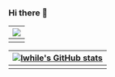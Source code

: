 ### Hi there 👋

<!--
**lwhile/lwhile** is a ✨ _special_ ✨ repository because its `README.md` (this file) appears on your GitHub profile.

Here are some ideas to get you started:

- 🔭 I’m currently working on ...
- 🌱 I’m currently learning ...
- 👯 I’m looking to collaborate on ...
- 🤔 I’m looking for help with ...
- 💬 Ask me about ...
- 📫 How to reach me: ...
- 😄 Pronouns: ...
- ⚡ Fun fact: ...
-->

|![](https://github-profile-summary-cards.vercel.app/api/cards/profile-details?username=lwhile&theme=nord_bright) | 
| ---------------------------------------------------------------------------------------------------------------------------------------------------------------------- |
|                                                                                                                                                                        |                                                                                                                   |


 | [![lwhile's GitHub stats](https://github-readme-stats.vercel.app/api?username=lwhile&count_private=true&show_icons=true&cache_seconds=1800)](https://github.com/anuraghazra/github-readme-stats) |
 | --- |
|     |




